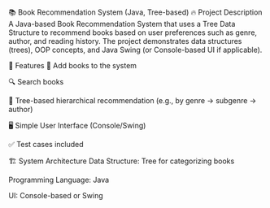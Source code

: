 📚 Book Recommendation System (Java, Tree-based)
🔥 Project Description
A Java-based Book Recommendation System that uses a Tree Data Structure to recommend books based on user preferences such as genre, author, and reading history. The project demonstrates data structures (trees), OOP concepts, and Java Swing (or Console-based UI if applicable).

🎯 Features
📖 Add books to the system

🔍 Search books

🌲 Tree-based hierarchical recommendation (e.g., by genre -> subgenre -> author)

🖥 Simple User Interface (Console/Swing)

✅ Test cases included

🏗 System Architecture
Data Structure: Tree for categorizing books

Programming Language: Java

UI: Console-based or Swing 
